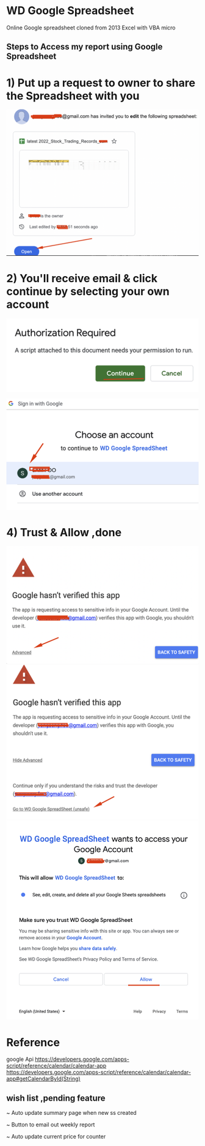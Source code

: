 # WD Google Spreadsheet 
Online Google spreadsheet cloned from 2013 Excel with VBA micro

## Steps to Access my report using Google Spreadsheet
# 1) Put up a request to owner to share the Spreadsheet with you
![sample splunk output](https://github.com/samxrc/wd_ss/blob/master/1_openemail.png?raw=true)

# 2) You'll receive email & click continue by selecting your own account
![sample splunk output](https://github.com/samxrc/wd_ss/blob/master/2_continue.png?raw=true)

![sample splunk output](https://github.com/samxrc/wd_ss/blob/master/3_choose_ur_account.png?raw=true)

# 4) Trust & Allow ,done 
![sample splunk output](https://github.com/samxrc/wd_ss/blob/master/4_advanced.png?raw=true)
![sample splunk output](https://github.com/samxrc/wd_ss/blob/master/5_trust.png?raw=true)
![sample splunk output](https://github.com/samxrc/wd_ss/blob/master/6_allow.png?raw=true)


 



# Reference 
google Api 
https://developers.google.com/apps-script/reference/calendar/calendar-app
https://developers.google.com/apps-script/reference/calendar/calendar-app#getCalendarById(String)

## wish list ,pending feature
~ Auto update summary page when new ss created

~ Button to email out weekly report 

~ Auto update current price for counter

